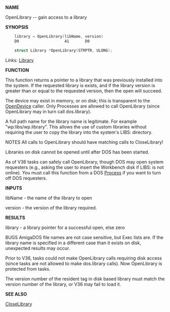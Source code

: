 
**NAME**

OpenLibrary -- gain access to a library

**SYNOPSIS**

```c
    library = OpenLibrary(libName, version)
    D0                    A1       D0

    struct Library *OpenLibrary(STRPTR, ULONG);

```
Links: [Library](_OOYC) 

**FUNCTION**

This function returns a pointer to a library that was previously
installed into the system.  If the requested library is exists, and
if the library version is greater than or equal to the requested
version, then the open will succeed.

The device may exist in memory, or on disk; this is transparent to
the [OpenDevice](OpenDevice) caller.  Only Processes are allowed to call
OpenLibrary (since OpenLibrary may in turn call dos.library).

A full path name for the library name is legitimate.  For example
&#034;wp:libs/wp.library&#034;.  This allows the use of custom libraries
without requiring the user to copy the library into the system's
LIBS: directory.

NOTES
All calls to OpenLibrary should have matching calls to CloseLibrary!

Libraries on disk cannot be opened until after DOS has been
started.

As of V36 tasks can safely call OpenLibrary, though DOS may open
system requesters (e.g., asking the user to insert the Workbench
disk if LIBS: is not online).  You must call this function from a
DOS [Process](_OOWX) if you want to turn off DOS requesters.

**INPUTS**

libName - the name of the library to open

version - the version of the library required.

**RESULTS**

library - a library pointer for a successful open, else zero

BUGS
AmigaDOS file names are not case sensitive, but Exec lists are. If
the library name is specified in a different case than it exists on
disk, unexpected results may occur.

Prior to V36, tasks could not make OpenLibrary calls requiring disk
access (since tasks are not allowed to make dos.library calls).
Now OpenLibrary is protected from tasks.

The version number of the resident tag in disk based library must
match the version number of the library, or V36 may fail to load it.

**SEE ALSO**

[CloseLibrary](CloseLibrary)

